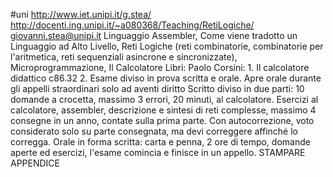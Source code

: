 #uni 
http://www.iet.unipi.it/g.stea/ 
http://docenti.ing.unipi.it/~a080368/Teaching/RetiLogiche/ 
giovanni.stea@unipi.it
Linguaggio Assembler, Come viene tradotto un Linguaggio ad Alto Livello, Reti Logiche (reti combinatorie, combinatorie per l'aritmetica, reti sequenziali asincrone e sincronizzate), Microprogrammazione, Il Calcolatore
Libri:
	Paolo Corsini:
	1. Il calcolatore didattico c86.32
	2. 
Esame diviso in prova scritta e orale.
Apre orale durante gli appelli straordinari solo ad aventi diritto
Scritto diviso in due parti: 
	10 domande a crocetta, massimo 3 errori, 20 minuti, al calcolatore.
	Esercizi al calcolatore, assembler, descrizione e sintesi di reti complesse, massimo 4 consegne in un anno, contate sulla prima parte. Con autocorrezione, voto considerato solo su parte consegnata, ma devi correggere affinché lo corregga.
Orale in forma scritta:
	carta e penna, 2 ore di tempo, domande aperte ed esercizi, l'esame comincia e finisce in un appello.
STAMPARE APPENDICE